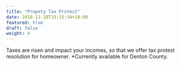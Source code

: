 ```yaml
---
title: "Propety Tax Protest"
date: 2018-11-28T15:15:34+10:00
featured: true
draft: false
weight: 4
---
```


Taxes are risen and impact your incomes, so that we offer tax protest resolution for homeowner. *Currently available for Denton County.